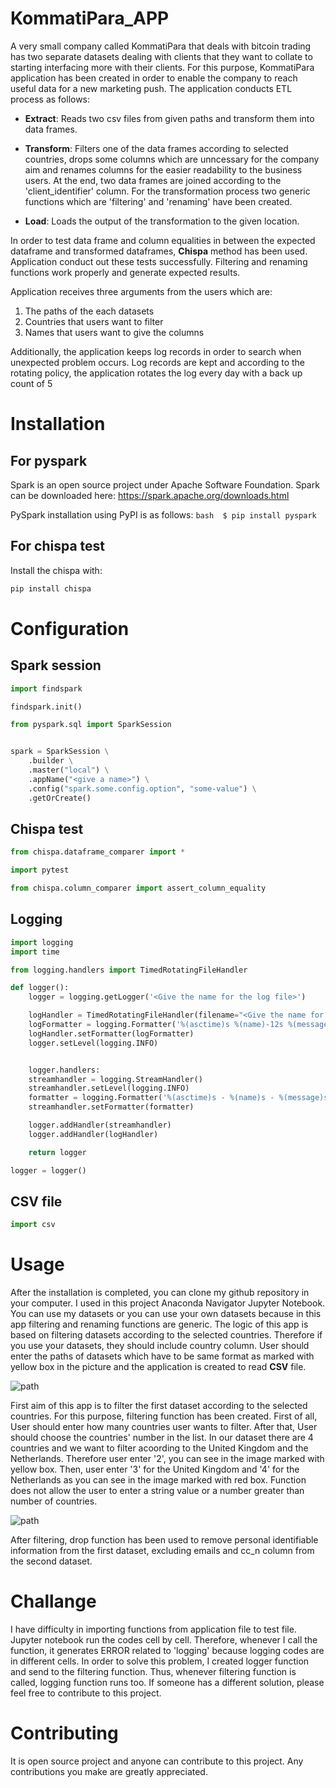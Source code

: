 # KommatiPara_APP

A very small company called KommatiPara that deals with bitcoin trading has two separate datasets dealing with clients that they want to collate to starting interfacing more with their clients. For this purpose, KommatiPara application has been created in order to enable the company to reach useful data for a new marketing push. The application conducts ETL process as follows:

* **Extract**: Reads two csv files from given paths and transform them into data frames.

* **Transform**: Filters one of the data frames according to selected countries, drops some columns which are unncessary for the company aim and renames columns for the easier readability to the business users. At the end, two data frames are joined according to the 'client_identifier' column. For the transformation process two generic functions which are 'filtering' and 'renaming' have been created.

* **Load**: Loads the output of the transformation to the given location.

In order to test data frame and column equalities in between the expected dataframe and transformed dataframes, **Chispa** method has been used. Application conduct out these tests successfully. Filtering and renaming functions work properly and generate expected results.

Application receives three arguments from the users which are:

1. The paths of the each datasets
2. Countries that users want to filter
3. Names that users want to give the columns

Additionally, the application keeps log records in order to search when unexpected problem occurs. Log records are kept and according to the rotating policy, the application rotates the log every day with a back up count of 5 

# Installation

## For pyspark

Spark is an open source project under Apache Software Foundation. Spark can be downloaded here: https://spark.apache.org/downloads.html

PySpark installation using PyPI is as follows: ```bash 
$ pip install pyspark ```


## For chispa test

Install the chispa with: 
```python 
pip install chispa 
```

# Configuration

##  Spark session

```python
import findspark

findspark.init() 
```

```python import pyspark
from pyspark.sql import SparkSession


spark = SparkSession \
    .builder \
    .master("local") \
    .appName("<give a name>") \
    .config("spark.some.config.option", "some-value") \
    .getOrCreate() 
```
    
## Chispa test 

```python 
from chispa.dataframe_comparer import *

import pytest

from chispa.column_comparer import assert_column_equality
```

##  Logging

```python 
import logging
import time

from logging.handlers import TimedRotatingFileHandler

def logger():
    logger = logging.getLogger('<Give the name for the log file>')

    logHandler = TimedRotatingFileHandler(filename="<Give the name for the log file>", when="D", interval=1, backupCount=5)
    logFormatter = logging.Formatter('%(asctime)s %(name)-12s %(message)s')
    logHandler.setFormatter(logFormatter)
    logger.setLevel(logging.INFO)


    logger.handlers:
    streamhandler = logging.StreamHandler()
    streamhandler.setLevel(logging.INFO)
    formatter = logging.Formatter('%(asctime)s - %(name)s - %(message)s')
    streamhandler.setFormatter(formatter)

    logger.addHandler(streamhandler)
    logger.addHandler(logHandler)

    return logger 

logger = logger()
```

## CSV file

```python
import csv
```

# Usage

After the installation is completed, you can clone my github repository in your computer. I used in this project Anaconda Navigator Jupyter Notebook. You can use my datasets or you can use your own datasets because in this app filtering and renaming functions are generic. The logic of this app is based on filtering datasets according to the selected countries. Therefore if you use your datasets, they should include country column. User should enter the paths of datasets which have to be same format as marked with yellow box in the picture and the application is created to read **CSV** file.  

![path](../main/images/path.png)

First aim of this app is to filter the first dataset according to the selected countries. For this purpose, filtering function has been created. First of all, User should enter how many countries user wants to filter. After that, User should choose the countries' number in the list. In our dataset there are 4 countries and we want to filter acoording to the United Kingdom and the Netherlands. Therefore user enter '2', you can see in the image marked with yellow box. Then, user enter '3' for the United Kingdom and '4' for the Netherlands as you can see in the image marked with red box. Function does not allow the user to enter a string value or a number greater than number of countries.

![path](../main/images/Filtering.png)

After filtering, drop function has been used to remove personal identifiable information from the first dataset, excluding emails and cc_n column from the second dataset. 
# Challange

I have difficulty in importing functions from application file to test file. Jupyter notebook run the codes cell by cell. Therefore, whenever I call the function, it generates ERROR related to 'logging' because logging codes are in different cells. In order to solve this problem, I created logger function and send to the filtering function. Thus, whenever filtering function is called, logging function runs too. If someone has a different solution, please feel free to contribute to this project. 


# Contributing

It is open source project and anyone can contribute to this project. Any contributions you make are greatly appreciated.
